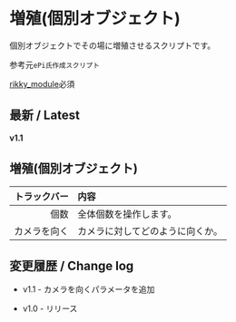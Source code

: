 # 増殖(個別オブジェクト)

個別オブジェクトでその場に増殖させるスクリプトです。

参考元`ePi氏作成スクリプト`

[rikky_module](https://hazumurhythm.com/wev/amazon/?script=rikkymodulea2Z)必須

## 最新 / Latest

**v1.1**


## 増殖(個別オブジェクト)

| トラックバー | 内容 |
| -: | :- |
| 個数 | 全体個数を操作します。 |
| カメラを向く | カメラに対してどのように向くか。 |

## 変更履歴 / Change log

- v1.1 - カメラを向くパラメータを追加

- v1.0 - リリース
